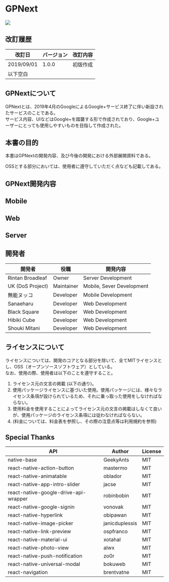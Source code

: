 # GPNext

![](https://gpnext-web.firebaseapp.com/src/img/GPNext-logo.png)

## 改訂履歴

| 改訂日 | バージョン | 改訂内容 |
| --- | --- | --- |
| 2019/09/01 | 1.0.0 | 初版作成 |
| 以下空白 |   |   |


## GPNextについて

GPNextとは、2019年4月のGoogleによるGoogle+サービス終了に伴い新設されたサービスのことである。<br>
サービス内容、UIなどはGoogle+を踏襲する形で作成されており、Google+ユーザーにとっても使用しやすいものを目指して作成された。

## 本書の目的

本書はGPNextの開発内容、及び今後の開発における外部展開資料である。

OSSとする部分においては、使用者に遵守していただく点なども記載してある。

## GPNext開発内容

## Mobile


## Web


## Server


## 開発者

| **開発者** | **役職** | **開発内容** |
| --- | --- | --- |
| Rintan Broadleaf | Owner | Server Development |
| UK (DoS Project) | Maintainer | Mobile, Sever Development |
| 無能ヌッコ | Developer | Mobile Development |
| Sanaeharu | Developer | Web Development |
| Black Square | Developer | Web Development |
| Hibiki Cube | Developer | Web Development |
| Shouki Mitani | Developer | Web Development|

## ライセンスについて

ライセンスについては、開発のコアとなる部分を除いて、全てMITライセンスとし、OSS（オープンソースソフトウェア）としている。<br>
なお、使用の際、使用者は以下のことを遵守すること。

1. ライセンス元の文言の掲載 (以下の通り)。
2. 使用パッケージライセンスに基づいた使用。使用パッケージには、様々なライセンス条項が設けられているため、それに乗っ取った使用をしなければならない。
3. 使用料金を使用することによってライセンス元の文言の掲載はしなくて良いが、使用パッケージのライセンス条項には従わなければならない。<br>
4. (料金については、料金表を参照し、その際の注意点等は利用規約を参照)



## Special Thanks
API                                   | Author         | License
------------------------------------- | -------------- | -------
native-base                           | GeekyAnts      | MIT
react-native-action-button            | mastermo       | MIT
react-native-animatable               | oblador        | MIT
react-native-app-intro-slider         | jacse          | MIT
react-native-google-drive-api-wrapper | robinbobin     | MIT
react-native-google-signin            | vonovak        | MIT
react-native-hyperlink                | obipawan       | MIT
react-native-image-picker             | janicduplessis | MIT
react-native-link-preview             | ospfranco      | MIT
react-native-material-ui              | xotahal        | MIT
react-native-photo-view               | alwx           | MIT
react-native-push-notification        | zo0r           | MIT
react-native-universal-modal          | bokuweb        | MIT
react-navigation                      | brentvatne     | MIT
